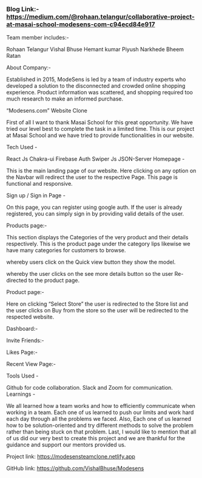 ### Blog Link:- https://medium.com/@rohaan.telangur/collaborative-project-at-masai-school-modesens-com-c94ecd84e917

Team member includes:-

Rohaan Telangur
Vishal Bhuse
Hemant kumar
Piyush Narkhede
Bheem Ratan

About Company:-

Established in 2015, ModeSens is led by a team of industry experts who developed a solution to the disconnected and crowded online shopping experience. Product information was scattered, and shopping required too much research to make an informed purchase.

“Modesens.com” Website Clone

First of all I want to thank Masai School for this great opportunity. We have tried our level best to complete the task in a limited time. This is our project at Masai School and we have tried to provide functionalities in our website.

Tech Used -

React Js
Chakra-ui
Firebase Auth
Swiper Js
JSON-Server
Homepage -

This is the main landing page of our website. Here clicking on any option on the Navbar will redirect the user to the respective Page.
This page is functional and responsive.

Sign up / Sign in Page -

On this page, you can register using google auth. If the user is already registered, you can simply sign in by providing valid details of the user.


Products page:-

This section displays the Categories of the very product and their details respectively. This is the product page under the category lips likewise we have many categories for customers to browse.


whereby users click on the Quick view button they show the model.


whereby the user clicks on the see more details button so the user Re-directed to the product page.

Product page:-

Here on clicking “Select Store” the user is redirected to the Store list and the user clicks on Buy from the store so the user will be redirected to the respected website.


Dashboard:-


Invite Friends:-


Likes Page:-


Recent View Page:-


Tools Used -

Github for code collaboration.
Slack and Zoom for communication.
Learnings -

We all learned how a team works and how to efficiently communicate when working in a team. Each one of us learned to push our limits and work hard each day through all the problems we faced. Also, Each one of us learned how to be solution-oriented and try different methods to solve the problem rather than being stuck on that problem. Last, I would like to mention that all of us did our very best to create this project and we are thankful for the guidance and support our mentors provided us.

Project link: https://modesensteamclone.netlify.app

GitHub link: https://github.com/VishalBhuse/Modesens


